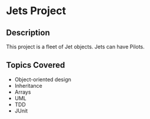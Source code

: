 # Jets Project

## Description
This project is a fleet of Jet objects. Jets can have Pilots.

## Topics Covered

* Object-oriented design
* Inheritance
* Arrays
* UML
* TDD
* JUnit
